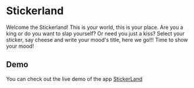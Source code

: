 # Stickerland

Welcome the Stickerland! This is your world, this is your place. Are you a king or do you want to slap yourself? Or need you just a kiss? Select your sticker, say cheese and write your mood's title, here we go!!! Time to show your mood!

## Demo

You can check out the live demo of the app [StickerLand](https://6620e18d699249b6badc7075--incredible-gecko-6aba8a.netlify.app/)

